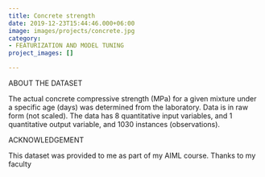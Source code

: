 ```yaml
---
title: Concrete strength
date: 2019-12-23T15:44:46.000+06:00
image: images/projects/concrete.jpg
category:
- FEATURIZATION AND MODEL TUNING
project_images: []

---
```

ABOUT THE DATASET

The actual concrete compressive strength (MPa) for a given mixture under a specific age (days) was determined from the laboratory. Data is in raw form (not scaled). The data has 8 quantitative input variables, and 1 quantitative output variable, and 1030 instances (observations). 

ACKNOWLEDGEMENT

This dataset was provided to me as part of my AIML course. Thanks to my faculty
